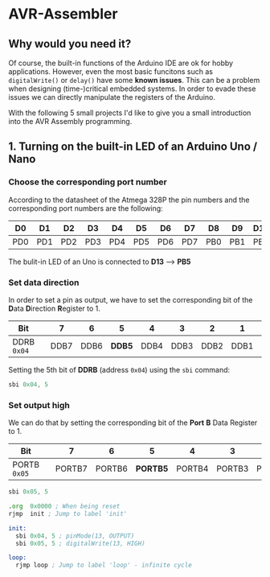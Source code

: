 # AVR-Assembler
## Why would you need it?
Of course, the built-in functions of the Arduino IDE are ok for hobby applications. However, even the most basic funcitons such as `digitalWrite()` or `delay()` have some **known issues**. This can be a problem when designing (time-)critical embedded systems. In order to evade these issues we can directly manipulate the registers of the Arduino.

With the following 5 small projects I'd like to give you a small introduction into the AVR Assembly programming.

## 1. Turning on the built-in LED of an Arduino Uno / Nano

### Choose the corresponding port number

According to the datasheet of the Atmega 328P the pin numbers and the corresponding port numbers are the following:

| D0 | D1 | D2 | D3 | D4 | D5 | D6 | D7 | D8 | D9 | D10 | D11 | D12 | D13 |
| --- | --- | --- | --- | --- | --- | --- | --- | --- | --- | --- | --- | --- | --- |
| PD0 | PD1 | PD2 | PD3 | PD4 | PD5 | PD6 | PD7 | PB0 | PB1 | PB2 | PB3 | PB4 | **PB5** |

The bulit-in LED of an Uno is connected to **D13** --> **PB5**

### Set data direction
In order to set a pin as output, we have to set the corresponding bit of the **D**ata **D**irection **R**egister to 1.

| Bit || 7 | 6 | 5 | 4 | 3 | 2 | 1 | 0 |
| --- | --- | --- | --- | --- | --- | --- | --- | --- | --- |
| DDRB `0x04` || DDB7 | DDB6 | **DDB5** | DDB4 | DDB3 | DDB2 | DDB1 | DDB0 |

Setting the 5th bit of **DDRB** (address `0x04`) using the `sbi` command:

```asm
sbi 0x04, 5
```
### Set output high
We can do that by setting the corresponding bit of the **Port** **B** Data Register to 1.

| Bit || 7 | 6 | 5 | 4 | 3 | 2 | 1 | 0 |
| --- | --- | --- | --- | --- | --- | --- | --- | --- | --- |
| PORTB `0x05` || PORTB7 | PORTB6 | **PORTB5** | PORTB4 | PORTB3 | PORTB2 | PORTB1 | PORTB0 |

```asm
sbi 0x05, 5
```

```asm
.org  0x0000 ; When being reset
rjmp  init ; Jump to label 'init'

init:
  sbi 0x04, 5 ; pinMode(13, OUTPUT)
  sbi 0x05, 5 ; digitalWrite(13, HIGH)

loop:
  rjmp loop ; Jump to label 'loop' - infinite cycle
```
